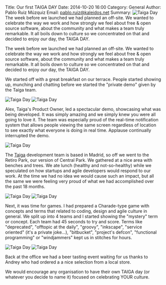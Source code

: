 Title: Our first TAIGA DAY
Date: 2014-10-20 16:00
Category: General
Author: Pablo Ruiz Múzquiz
Email: pablo.ruiz@kaleidos.net
Summary: ![Taiga Day]({filename}/images/2014-10-20_taiga-day/02.jpg) The week before we launched we had planned an off-site. We wanted to celebrate the way we work and how strongly we feel about free & open source software, about the community and what makes a team truly remarkable. It all boils down to culture so we concentrated on that and decided to enjoy _our_ day, the TAIGA DAY.

The week before we launched we had planned an off-site. We wanted to celebrate the way we work and how strongly we feel about free & open source software, about the community and what makes a team truly remarkable. It all boils down to culture so we concentrated on that and decided to enjoy _our_ day, the TAIGA DAY.

We started off with a great breakfast on our terrace. People started showing up, munching and chatting before we started the "private demo" given by the Taiga team.

![Taiga Day]({filename}/images/2014-10-20_taiga-day/07.jpg)
![Taiga Day]({filename}/images/2014-10-20_taiga-day/01.jpg)

Alex, Taiga's Product Owner, led a spectacular demo, showcasing what was being developed. It was simply amazing and we simply knew you were all going to love it. The team was especially proud of the real-time notification system that allows people viewing the same screen regardless of location to see exactly what everyone is doing in real time. Applause continually interrupted the demo.

![Taiga Day]({filename}/images/2014-10-20_taiga-day/02.jpg)

The [Taiga][taiga] development team is based in Madrid, so off we went to the Retiro Park, our version of Central Park. We gathered at a nice area with benches and trees. We ate lunch (healthy and not-so-healthy) while we speculated on how startups and agile developers would respond to our work. At the time we had no idea we would cause such an impact, but all the same we were feeling very proud of what we had accomplished over the past 18 months.

![Taiga Day]({filename}/images/2014-10-20_taiga-day/03.jpg)
![Taiga Day]({filename}/images/2014-10-20_taiga-day/04.jpg)

Next, it was time for games. I had prepared a Charade-type game with concepts and terms that related to coding, design and agile culture in general. We split up into 4 teams and I started showing the "mystery" term or concept. Each team had 45 seconds to try and score. Terms like "deprecated", "offtopic at the daily", "groovy", "inkscape", "service oriented" (it's a private joke...), "bitbucket", "project's defcon", "functional programming" or "windjammers" kept us in stitches for hours.

![Taiga Day]({filename}/images/2014-10-20_taiga-day/05.jpg)
![Taiga Day]({filename}/images/2014-10-20_taiga-day/06.jpg)

Back at the office we had a beer tasting event waiting for us thanks to Andrey who had ordered a a nice selection from a local store.

We would encourage any organisation to have their own TAIGA day (or whatever you decide to name it) focused on celebrating YOUR culture.

[taiga]: https://taiga.io "Taiga.io"
